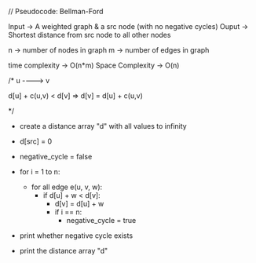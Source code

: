 // Pseudocode: Bellman-Ford

Input -> A weighted graph & a src node (with no negative cycles)
Ouput -> Shortest distance from src node to all other nodes

n -> number of nodes in graph
m -> number of edges in graph

time complexity -> O(n\*m)
Space Complexity -> O(n)

/\*
u ----> v

d[u] + c(u,v) < d[v]
=> d[v] = d[u] + c(u,v)

\*/

- create a distance array "d" with all values to infinity
- d[src] = 0

- negative_cycle = false

- for i = 1 to n:

  - for all edge e(u, v, w):
    - if d[u] + w < d[v]:
      - d[v] = d[u] + w
      - if i == n:
        - negative_cycle = true

- print whether negative cycle exists
- print the distance array "d"
